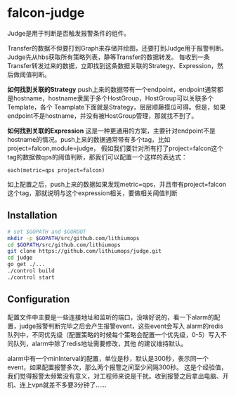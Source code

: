 falcon-judge
============

Judge是用于判断是否触发报警条件的组件。

Transfer的数据不但要打到Graph来存储并绘图，还要打到Judge用于报警判断。Judge先从hbs获取所有策略列表，静等Transfer的数据转发。
每收到一条Transfer转发过来的数据，立即找到这条数据关联的Strategy、Expression，然后做阈值判断。

**如何找到关联的Strategy**
push上来的数据带有一个endpoint，endpoint通常都是hostname，hostname隶属于多个HostGroup，HostGroup可以关联多个Template，各个
Teamplate下面就是Strategy，层层顺藤摸瓜可得。但是，如果endpoint不是hostname，并没有被HostGroup管理，那就找不到了。

**如何找到关联的Expression**
这是一种更通用的方案，主要针对endpoint不是hostname的情况。push上来的数据通常带有多个tag，比如project=falcon,module=judge，
假如我们要针对所有打了project=falcon这个tag的数据做qps的阈值判断，那我们可以配置一个这样的表达式：

```
each(metric=qps project=falcon)
```

如上配置之后，push上来的数据如果发现metric=qps，并且带有project=falcon这个tag，那就说明与这个expression相关，要做相关阈值判断

## Installation

```bash
# set $GOPATH and $GOROOT
mkdir -p $GOPATH/src/github.com/lithiumops
cd $GOPATH/src/github.com/lithiumops
git clone https://github.com/lithiumops/judge.git
cd judge
go get ./...
./control build
./control start
```

## Configuration

配置文件中主要是一些连接地址和监听的端口，没啥好说的，看一下alarm的配置，judge报警判断完毕之后会产生报警event，这些event会写入
alarm的redis队列中，不同优先级（配置策略的时候每个策略会配置一个优先级，0-5）写入不同队列，alarm中除了redis地址需要修改，其他
的建议维持默认。

alarm中有一个minInterval的配置，单位是秒，默认是300秒，表示同一个event，如果配置报警多次，那么两个报警之间至少间隔300秒。
这是个经验值，我们觉得报警太频繁没有意义，对工程师来说是干扰。收到报警之后拿出电脑、开机、连上vpn就差不多要3分钟了……

